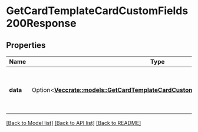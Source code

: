# GetCardTemplateCardCustomFields200Response

## Properties

Name | Type | Description | Notes
------------ | ------------- | ------------- | -------------
**data** | Option<[**Vec<crate::models::GetCardTemplateCardCustomFields200ResponseDataInner>**](getCardTemplateCardCustomFields_200_response_data_inner.md)> | A list of custom fields of a card for the card template. | [optional]

[[Back to Model list]](../README.md#documentation-for-models) [[Back to API list]](../README.md#documentation-for-api-endpoints) [[Back to README]](../README.md)


